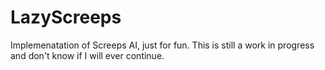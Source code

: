 # LazyScreeps

Implemenatation of Screeps AI, just for fun. This is still a work in progress and don't know if I will ever continue.

